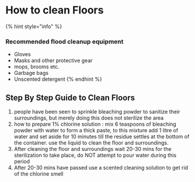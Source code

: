 # How to clean Floors

{% hint style="info" %}
### Recommended flood cleanup equipment

* Gloves
* Masks and other protective gear
* mops, brooms etc.
* Garbage bags
* Unscented detergent
{% endhint %}

## Step By Step Guide to Clean Floors

1. people have been seen to sprinkle bleaching powder to sanitize their surroundings, but merely doing this does not sterilize the area
2. how to prepare 1% chlorine solution : mix 6 teaspoons of bleaching powder with water to form a thick paste, to this mixture add 1 litre of water and set aside for 10 minutes till the residue settles at the bottom of the container. use the liquid to clean the floor and surroundings.
3. After cleaning the floor and surroundings wait 20-30 mins for the sterilization to take place, do NOT attempt to pour water during this period
4. After 20-30 mins have passed use a scented cleaning solution to get rid of the chlorine smell

